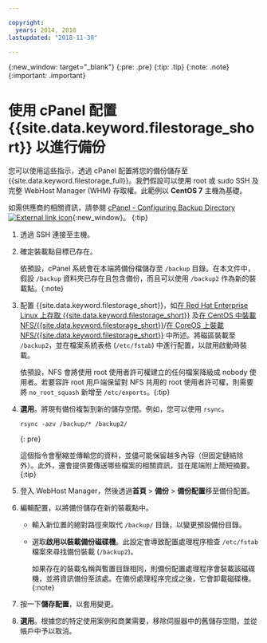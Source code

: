 ```yaml
---

copyright:
  years: 2014, 2018
lastupdated: "2018-11-30"

---
```

{:new_window: target="_blank"}
{:pre: .pre}
{:tip: .tip}
{:note: .note}
{:important: .important}

# 使用 cPanel 配置 {{site.data.keyword.filestorage_short}} 以進行備份

您可以使用這些指示，透過 cPanel 配置將您的備份儲存至 {{site.data.keyword.filestorage_full}}。我們假設可以使用 root 或 sudo SSH 及完整 WebHost Manager (WHM) 存取權。此範例以 **CentOS 7** 主機為基礎。

如需供應商的相關資訊，請參閱 [cPanel - Configuring Backup Directory ![External link icon](../../icons/launch-glyph.svg "External link icon")](https://docs.cpanel.net/display/68Docs/Backup+Configuration#BackupConfiguration-ConfigureBackupDirectory){:new_window}。
{:tip}

1. 透過 SSH 連接至主機。
2. 確定裝載點目標已存在。<br />

   依預設，cPanel 系統會在本端將備份檔儲存至 `/backup` 目錄。在本文件中，假設 `/backup` 資料夾已存在且包含備份，而且可以使用 `/backup2` 作為新的裝載點。{:note}

3. 配置 {{site.data.keyword.filestorage_short}}，如[在 Red Hat Enterprise Linux 上存取 {{site.data.keyword.filestorage_short}}](accessing-file-storage-linux.html) 及[在 CentOS 中裝載 NFS/{{site.data.keyword.filestorage_short}}](mounting-nsf-file-storage.html)/[在 CoreOS 上裝載 NFS/{{site.data.keyword.filestorage_short}}](mounting-storage-coreos.html) 中所述。將磁區裝載至 `/backup2`，並在檔案系統表格 (`/etc/fstab`) 中進行配置，以啟用啟動時裝載。<br />

   依預設，NFS 會將使用 root 使用者許可權建立的任何檔案降級成 nobody 使用者。若要容許 root 用戶端保留對 NFS 共用的 root 使用者許可權，則需要將 `no_root_squash` 新增至 `/etc/exports`。{:tip}

4. **選用**。將現有備份複製到新的儲存空間。例如，您可以使用 `rsync`。
   ```
   rsync -azv /backup/* /backup2/
   ```
   {: pre}

    這個指令會壓縮並傳輸您的資料，並儘可能保留越多內容（但固定鏈結除外）。此外，還會提供要傳送哪些檔案的相關資訊，並在尾端附上簡短摘要。
    {:tip}

5. 登入 WebHost Manager，然後透過**首頁** > **備份** > **備份配置**移至備份配置。

6. 編輯配置，以將備份儲存在新的裝載點中。
    - 輸入新位置的絕對路徑來取代 `/backup/` 目錄，以變更預設備份目錄。
    - 選取**啟用以裝載備份磁碟機**。此設定會導致配置處理程序檢查 `/etc/fstab` 檔案來尋找備份裝載 (`/backup2`)。<br />

      如果存在的裝載名稱與暫置目錄相同，則備份配置處理程序會裝載該磁碟機，並將資訊備份至該處。在備份處理程序完成之後，它會卸載磁碟機。{:note}
7. 按一下**儲存配置**，以套用變更。
8. **選用**。根據您的特定使用案例和商業需要，移除伺服器中的舊儲存空間，並從帳戶中予以取消。
